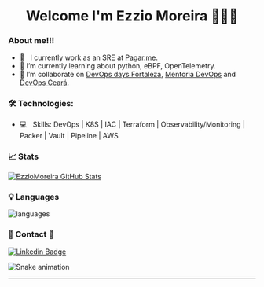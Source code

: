 <h1 align="center">
Welcome I'm Ezzio Moreira 👋👋👋
</h1>

### About me!!!

- 💼 &nbsp; I currently work as an SRE at [Pagar.me](https://pagar.me).
- 🌱 I’m currently learning about python, eBPF, OpenTelemetry.
- 👯 I’m collaborate on [DevOps days Fortaleza](https://devopsdays.org/), [Mentoria DevOps](http://mentoriadevops.io/) and [DevOps Ceará](https://github.com/devopsceara).

### 🛠 Technologies:
- 💻 &nbsp; Skills: DevOps | K8S | IAC | Terraform | Observability/Monitoring | Packer | Vault | Pipeline | AWS

### 📈 Stats 
[![EzzioMoreira GitHub Stats](https://github-readme-stats.vercel.app/api?username=EzzioMoreira&theme=cobalt&show_icons=true)](https://github.com/EzzioMoreira)

### 💡  Languages
![languages](https://github-readme-stats.vercel.app/api/top-langs/?username=EzzioMoreira&hide=scss&layout=compact&theme=cobalt&title_color=2ED3EA)

### 👀 Contact 👀 
[![Linkedin Badge](https://img.shields.io/badge/-LinkedIn-blue?style=flat-square&logo=Linkedin&logoColor=white&link=https://www.linkedin.com/in/ezzio-moreira-89587898/)](https://www.linkedin.com/in/ezzio-moreira-89587898/)

![Snake animation](https://github.com/seu-usuário-aqui/EzzioMoreira/blob/output/github-contribution-grid-snake.svg)
<hr>
